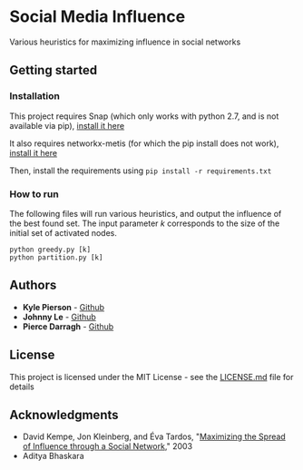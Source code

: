 # Social Media Influence

Various heuristics for maximizing influence in social networks

## Getting started

### Installation
This project requires Snap
(which only works with python 2.7, and is not available via pip),
[install it here](https://snap.stanford.edu/snappy/)

It also requires networkx-metis (for which the pip install does not work),
[install it here](https://github.com/networkx/networkx-metis)

Then, install the requirements using `pip install -r requirements.txt`

### How to run
The following files will run various heuristics, and output the influence
of the best found set.  The input parameter *k* corresponds to the size
of the initial set of activated nodes.
```
python greedy.py [k]
python partition.py [k]
```

## Authors
* **Kyle Pierson** - [Github](https://github.com/kyledpierson)
* **Johnny Le** - [Github](https://github.com/johnnyle24)
* **Pierce Darragh** - [Github](https://github.com/pdarragh)

## License
This project is licensed under the MIT License -
see the [LICENSE.md](LICENSE.md) file for details

## Acknowledgments
* David Kempe, Jon Kleinberg, and Éva Tardos,
"[Maximizing the Spread of Influence through a Social Network](https://www.cs.cornell.edu/home/kleinber/kdd03-inf.pdf),"
2003
* Aditya Bhaskara
